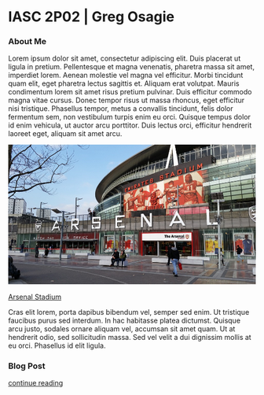 # IASC 2P02 | Greg Osagie

### About Me

Lorem ipsum dolor sit amet, consectetur adipiscing elit. Duis placerat ut ligula in pretium. Pellentesque et magna venenatis, pharetra massa sit amet, imperdiet lorem. Aenean molestie vel magna vel efficitur. Morbi tincidunt quam elit, eget pharetra lectus sagittis et. Aliquam erat volutpat. Mauris condimentum lorem sit amet risus pretium pulvinar. Duis efficitur commodo magna vitae cursus. Donec tempor risus ut massa rhoncus, eget efficitur nisi tristique. Phasellus tempor, metus a convallis tincidunt, felis dolor fermentum sem, non vestibulum turpis enim eu orci. Quisque tempus dolor id enim vehicula, ut auctor arcu porttitor. Duis lectus orci, efficitur hendrerit laoreet eget, aliquam sit amet arcu.

![](Images/arsenal-1584845_960_720.jpg)

[Arsenal Stadium](https://en.wikipedia.org/wiki/Arsenal_F.C.)

Cras elit lorem, porta dapibus bibendum vel, semper sed enim. Ut tristique faucibus purus sed interdum. In hac habitasse platea dictumst. Quisque arcu justo, sodales ornare aliquam vel, accumsan sit amet quam. Ut at hendrerit odio, sed sollicitudin massa. Sed vel velit a dui dignissim mollis at eu orci. Phasellus id elit ligula.

### Blog Post

[continue reading](Blog)

